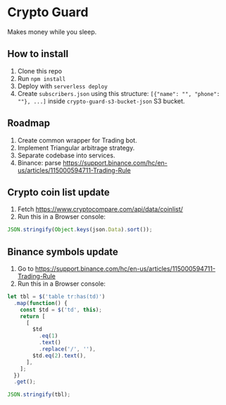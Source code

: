 # Crypto Guard

Makes money while you sleep.

## How to install

1. Clone this repo
2. Run `npm install`
3. Deploy with `serverless deploy`
4. Create `subscribers.json` using this structure: `[{"name": "", "phone": ""}, ...]` inside `crypto-guard-s3-bucket-json` S3 bucket.

## Roadmap

1. Create common wrapper for Trading bot.
2. Implement Triangular arbitrage strategy.
3. Separate codebase into services.
4. Binance: parse https://support.binance.com/hc/en-us/articles/115000594711-Trading-Rule

## Crypto coin list update

1. Fetch https://www.cryptocompare.com/api/data/coinlist/
2. Run this in a Browser console:

```javascript
JSON.stringify(Object.keys(json.Data).sort());
```

## Binance symbols update

1. Go to https://support.binance.com/hc/en-us/articles/115000594711-Trading-Rule
2. Run this in a Browser console:

```javascript
let tbl = $('table tr:has(td)')
  .map(function() {
    const $td = $('td', this);
    return [
      [
        $td
          .eq(1)
          .text()
          .replace('/', ''),
        $td.eq(2).text(),
      ],
    ];
  })
  .get();

JSON.stringify(tbl);
```

